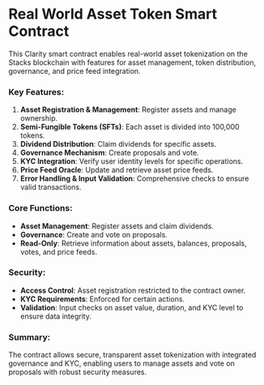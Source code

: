 # Real World Asset Token Smart Contract

This Clarity smart contract enables real-world asset tokenization on the Stacks blockchain with features for asset management, token distribution, governance, and price feed integration.

### Key Features:
1. **Asset Registration & Management**: Register assets and manage ownership.
2. **Semi-Fungible Tokens (SFTs)**: Each asset is divided into 100,000 tokens.
3. **Dividend Distribution**: Claim dividends for specific assets.
4. **Governance Mechanism**: Create proposals and vote.
5. **KYC Integration**: Verify user identity levels for specific operations.
6. **Price Feed Oracle**: Update and retrieve asset price feeds.
7. **Error Handling & Input Validation**: Comprehensive checks to ensure valid transactions.

### Core Functions:
- **Asset Management**: Register assets and claim dividends.
- **Governance**: Create and vote on proposals.
- **Read-Only**: Retrieve information about assets, balances, proposals, votes, and price feeds.

### Security:
- **Access Control**: Asset registration restricted to the contract owner.
- **KYC Requirements**: Enforced for certain actions.
- **Validation**: Input checks on asset value, duration, and KYC level to ensure data integrity.

### Summary:
The contract allows secure, transparent asset tokenization with integrated governance and KYC, enabling users to manage assets and vote on proposals with robust security measures.
